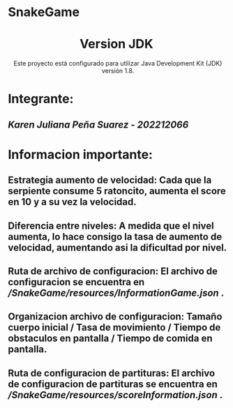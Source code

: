 # SnakeGame
<h1 align="center"> Version JDK </h1>
<p align="center"> Este proyecto está configurado para utilizar Java Development Kit (JDK) versión 1.8. </p>
<h1 align="left"> Integrante:</h1>
<h2 align="left"> <em>Karen Juliana Peña Suarez - 202212066</em></h2>

<h1 align="left"> <strong> Informacion importante: </strong></h1>
<h2 align="left"> <strong>Estrategia aumento de velocidad: </strong> Cada que la serpiente consume 5 ratoncito, aumenta el score en 10 y a su vez la velocidad. </h2>
<h2 align="left"> <strong>Diferencia entre niveles: </strong> A medida que el nivel aumenta, lo hace consigo la tasa de aumento de velocidad, aumentando asi la dificultad por nivel. </h2>
<h2 align="left"> <strong>Ruta de archivo de configuracion: </strong> El archivo de configuracion se encuentra en <em> /SnakeGame/resources/InformationGame.json </em>. </h2>
<h2 align="left"> <strong>Organizacion archivo de configuracion: </strong> Tamaño cuerpo inicial / Tasa de movimiento / Tiempo de obstaculos en pantalla / Tiempo de comida en pantalla. </h2>
<h2 align="left"> <strong>Ruta de configuracion de partituras: </strong> El archivo de configuracion de partituras se encuentra en <em> /SnakeGame/resources/scoreInformation.json </em>. </h2>


